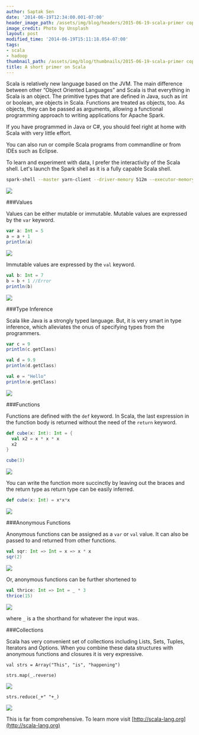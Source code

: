 ```yaml
---
author: Saptak Sen
date: '2014-06-19T12:34:00.001-07:00'
header_image_path: /assets/img/blog/headers/2015-06-19-scala-primer copy.jpg
image_credit: Photo by Unsplash
layout: post
modified_time: '2014-06-19T15:11:18.054-07:00'
tags:
- scala
- hadoop
thumbnail_path: /assets/img/blog/thumbnails/2015-06-19-scala-primer copy.jpg
title: A short primer on Scala
---
```


Scala is relatively new language based on the JVM. The main difference between other “Object Oriented Languages” and Scala is that everything in Scala is an object. The primitive types that are defined in Java, such as int or boolean, are objects in Scala. Functions are treated as objects, too. As objects, they can be passed as arguments, allowing a functional programming approach to writing applications for Apache Spark.

If you have programmed in Java or C#, you should feel right at home with Scala with very little effort.

You can also run or compile Scala programs from commandline or from IDEs such as Eclipse.

To learn and experiment with data, I prefer the interactivity of the Scala shell. Let's launch the Spark shell as it is a fully capable Scala shell.

```bash
spark-shell --master yarn-client --driver-memory 512m --executor-memory 512m
```

![](https://www.dropbox.com/s/d21chg1rsetlimq/Screenshot%202015-06-08%2013.20.55.png?dl=1)

###Values

Values can be either mutable or immutable. Mutable values are expressed by the `var` keyword.

```scala
var a: Int = 5
a = a + 1
println(a)
```
![](https://www.dropbox.com/s/89ly7aj7yg6ssdb/Screenshot%202015-06-08%2012.26.39.png?dl=1)

Immutable values are expressed by the `val` keyword.

```scala
val b: Int = 7
b = b + 1 //Error
println(b)
```
![](https://www.dropbox.com/s/48flcm9q1zlg165/Screenshot%202015-06-08%2012.29.13.png?dl=1)

###Type Inference

Scala like Java is a strongly typed language. But, it is very smart in type inference, which alleviates the onus of specifying types from the programmers.

```scala
var c = 9
println(c.getClass)

val d = 9.9
println(d.getClass)

val e = "Hello"
println(e.getClass)
```

![](https://www.dropbox.com/s/cdhlibeiu41c1ww/Screenshot%202015-06-08%2012.52.36.png?dl=1)

###Functions

Functions are defined with the `def` keyword. In Scala, the last expression in the function body is returned without the need of the `return` keyword.

```scala
def cube(x: Int): Int = {
  val x2 = x * x * x
  x2
}

cube(3)
```
![](https://www.dropbox.com/s/0w9xcwfe180ylom/Screenshot%202015-06-08%2013.24.04.png?dl=1)

You can write the function more succinctly by leaving out the braces and the return type as return type can be easily inferred.

```scala
def cube(x: Int) = x*x*x
```
![](https://www.dropbox.com/s/nh66ybashw7exqf/Screenshot%202015-06-08%2013.27.58.png?dl=1)

###Anonymous Functions

Anonymous functions can be assigned as a `var` or `val` value. It can also be passed to and returned from other functions.

```scala
val sqr: Int => Int = x => x * x
sqr(2)
```
![](https://www.dropbox.com/s/00axm7yxhi4tfx0/Screenshot%202015-06-08%2013.50.40.png?dl=1)

Or, anonymous functions can be further shortened to

```scala
val thrice: Int => Int = _ * 3
thrice(15)
```
![](https://www.dropbox.com/s/e37sbhm7ie9j2il/Screenshot%202015-06-08%2013.58.41.png?dl=1)

where `_` is a the shorthand for whatever the input was.

###Collections

Scala has very convenient set of collections including Lists, Sets, Tuples, Iterators and Options. When you combine these data structures with anonymous functions and closures it is very expressive.

```
val strs = Array("This", "is", "happening")

strs.map(_.reverse)
```
![](https://www.dropbox.com/s/2b8f3vz68usndmu/Screenshot%202015-06-08%2014.38.48.png?dl=1)

```
strs.reduce(_+" "+_)
```

![](https://www.dropbox.com/s/vc17p0t06a5wfmy/Screenshot%202015-06-08%2014.28.31.png?dl=1)

This is far from comprehensive. To learn more visit [http://scala-lang.org](http://scala-lang.org)